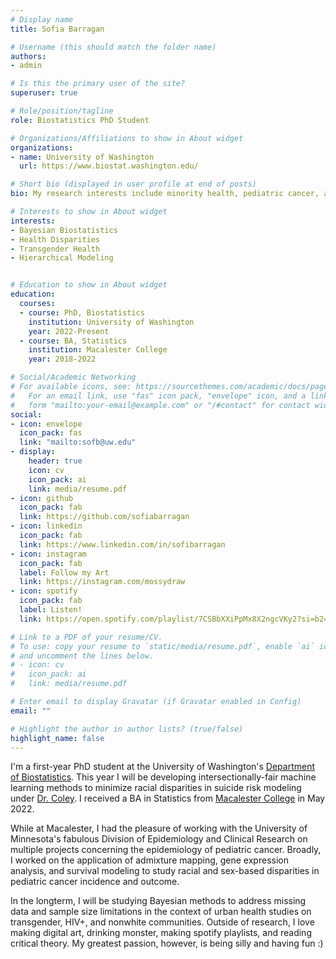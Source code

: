 ```yaml
---
# Display name
title: Sofia Barragan

# Username (this should match the folder name)
authors:
- admin

# Is this the primary user of the site?
superuser: true

# Role/position/tagline
role: Biostatistics PhD Student

# Organizations/Affiliations to show in About widget
organizations:
- name: University of Washington
  url: https://www.biostat.washington.edu/

# Short bio (displayed in user profile at end of posts)
bio: My research interests include minority health, pediatric cancer, and bayesian biostatistics

# Interests to show in About widget
interests:
- Bayesian Biostatistics
- Health Disparities
- Transgender Health
- Hierarchical Modeling


# Education to show in About widget
education:
  courses:
  - course: PhD, Biostatistics
    institution: University of Washington
    year: 2022-Present
  - course: BA, Statistics
    institution: Macalester College
    year: 2018-2022

# Social/Academic Networking
# For available icons, see: https://sourcethemes.com/academic/docs/page-builder/#icons
#   For an email link, use "fas" icon pack, "envelope" icon, and a link in the
#   form "mailto:your-email@example.com" or "/#contact" for contact widget.
social:
- icon: envelope
  icon_pack: fas
  link: "mailto:sofb@uw.edu"
- display:
    header: true
    icon: cv
    icon_pack: ai
    link: media/resume.pdf
- icon: github
  icon_pack: fab
  link: https://github.com/sofiabarragan
- icon: linkedin
  icon_pack: fab
  link: https://www.linkedin.com/in/sofibarragan
- icon: instagram
  icon_pack: fab
  label: Follow my Art
  link: https://instagram.com/mossydraw
- icon: spotify
  icon_pack: fab
  label: Listen!
  link: https://open.spotify.com/playlist/7CSBbXXiPpMx8X2ngcVKy2?si=b24dc110132844d5&pt=0f4c20b7e64c4ea068302c3bd4b2b2eb

# Link to a PDF of your resume/CV.
# To use: copy your resume to `static/media/resume.pdf`, enable `ai` icons in `params.toml`, 
# and uncomment the lines below.
# - icon: cv
#   icon_pack: ai
#   link: media/resume.pdf

# Enter email to display Gravatar (if Gravatar enabled in Config)
email: ""

# Highlight the author in author lists? (true/false)
highlight_name: false
---
```


I'm a first-year PhD student at the University of Washington's [Department of Biostatistics](https://www.biostat.washington.edu/). This year I will be developing intersectionally-fair machine learning methods to minimize racial disparities in suicide risk modeling under [Dr. Coley](https://www.biostat.washington.edu/people/r-coley). I received a BA in Statistics from [Macalester College](https://www.macalester.edu/) in May 2022.

While at Macalester, I had the pleasure of working with the University of Minnesota's fabulous Division of Epidemiology and Clinical Research on multiple projects concerning the epidemiology of pediatric cancer. Broadly, I worked on the application of admixture mapping, gene expression analysis, and survival modeling to study racial and sex-based disparities in pediatric cancer incidence and outcome.

In the longterm, I will be studying Bayesian methods to address missing data and sample size limitations in the context of urban health studies on transgender, HIV+, and nonwhite communities. Outside of research, I love making digital art, drinking monster, making spotify playlists, and reading critical theory. My greatest passion, however, is being silly and having fun :)

